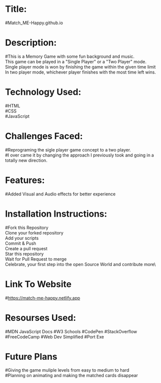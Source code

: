 # Title: 
#Match_ME-Happy.github.io
# Description:
#This is a Memory Game with some fun background and music.\
This game can be played in a "Single Player" or a "Two Player" mode.\
Single player mode is won by finishing the game within the given time limit\
In two player mode, whichever player finishes with the most time left wins.
# Technology Used:
#HTML\
#CSS\
#JavaScript
# Challenges Faced:
#Reprograming the sigle player game concept to a two player.\
#I over came it by changing the approach I previously took and going in a totally new direction.
# Features:
#Added Visual and Audio effects for better experience
# Installation Instructions:
#Fork this Repository\
Clone your forked repository\
Add your scripts\
Commit & Push\
Create a pull request\
Star this repository\
Wait for Pull Request to merge\
Celebrate, your first step into the open Source World and contribute more\
# Link To Website
#https://match-me-happy.netlify.app
# Resourses Used:
#MDN JavaScript Docs
#W3 Schools
#CodePen
#StackOverflow
#FreeCodeCamp
#Web Dev Simplified
#Port Exe
# Future Plans
#Giving the game muliple levels from easy to medium to hard\
#Planning on animating and making the matched cards disappear
